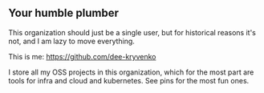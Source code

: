 ## Your humble plumber

This organization should just be a single user, but for historical reasons it's not, and I am lazy to move everything.

This is me: https://github.com/dee-kryvenko

I store all my OSS projects in this organization, which for the most part are tools for infra and cloud and kubernetes.
See pins for the most fun ones.
